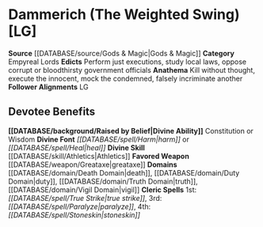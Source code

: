 ﻿---
ability:
- Constitution
- Wisdom
ability_boost:
- Constitution
- Wisdom
alignment: LG
deity:
- '[[DATABASE/deity/Dammerich|Dammerich]]'
deity_category: Empyreal Lords
divine_font: Harm or Heal
domain:
- '[[DATABASE/domain/Death Domain|Death]]'
- '[[DATABASE/domain/Duty Domain|Duty]]'
- '[[DATABASE/domain/Truth Domain|Truth]]'
- '[[DATABASE/domain/Vigil Domain|Vigil]]'
favored_weapon: '[[DATABASE/weapon/Greataxe|Greataxe]]'
follower_alignment:
- LG
id: '117'
name: Dammerich
rarity: Common
skill:
- '[[DATABASE/skill/Athletics|Athletics]]'
source: '[[DATABASE/source/Gods & Magic|Gods & Magic]]'
type: Deity

---
# Dammerich (The Weighted Swing) [LG]

**Source** [[DATABASE/source/Gods & Magic|Gods & Magic]] 
**Category** Empyreal Lords
**Edicts** Perform just executions, study local laws, oppose corrupt or bloodthirsty government officials
**Anathema** Kill without thought, execute the innocent, mock the condemned, falsely incriminate another
**Follower Alignments** LG

## Devotee Benefits

**[[DATABASE/background/Raised by Belief|Divine Ability]]** Constitution or Wisdom
**Divine Font** _[[DATABASE/spell/Harm|harm]]_ or _[[DATABASE/spell/Heal|heal]]_
**Divine Skill** [[DATABASE/skill/Athletics|Athletics]]
**Favored Weapon** [[DATABASE/weapon/Greataxe|greataxe]]
**Domains** [[DATABASE/domain/Death Domain|death]], [[DATABASE/domain/Duty Domain|duty]], [[DATABASE/domain/Truth Domain|truth]], [[DATABASE/domain/Vigil Domain|vigil]]
**Cleric Spells** 1st: _[[DATABASE/spell/True Strike|true strike]]_, 3rd: _[[DATABASE/spell/Paralyze|paralyze]]_, 4th: _[[DATABASE/spell/Stoneskin|stoneskin]]_